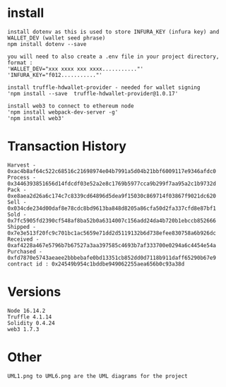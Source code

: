 # install
    install dotenv as this is used to store INFURA_KEY (infura key) and WALLET_DEV (wallet seed phrase)
    npm install dotenv --save

    you will need to also create a .env file in your project directory, format :
    'WALLET_DEV="xxx xxxx xxx xxxx..........."'
    'INFURA_KEY="f012..........."'

    install truffle-hdwallet-provider - needed for wallet signing
    'npm install --save  truffle-hdwallet-provider@1.0.17'

    install web3 to connect to ethereum node
    'npm install webpack-dev-server -g'
    'npm install web3'


# Transaction History
    Harvest - 0xac4b8af64c522c68516c21698974e04b7991a5d04b21bbf6009117e9346afdc0
    Process - 0x3446393851656d14fdcdf03e52a2e8c1769b5977cca9b299f7aa95a2c1b9732d
    Pack - 0xe8aea2d26a6c174c7c8339cd64896d5dea9f15030c869714f03867f9021dc620
    Sell - 0x034cde234d00daf8e78cdc8bd9613ba848d8205a86cfa50d2fa337cfd8e87bf1
    Sold - 0x7fc5905fd2390cf548af8ba52b0a6314007c156add24da4b720b1ebccb852666
    Shipped - 0x7e3e513f20fc9c701bc1ac5659e71dd2d5119132b6d738efee830758a6b926dc
    Received - 0xaf4228a467e5796b7b67527a3aa397585c4693b7af333700e0294a6c4454e54a
    Purchased - 0xfd7870e5743aeaee2bbbebafe0bd13351cb852dd0d7118b911daff65290b67e9
    contract id : 0x24549b954c1bddbe949062255aea656b0c93a38d

# Versions
    Node 16.14.2
    Truffle 4.1.14
    Solidity 0.4.24
    web3 1.7.3

# Other
    UML1.png to UML6.png are the UML diagrams for the project